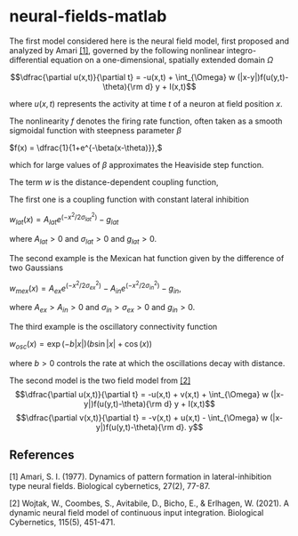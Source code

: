 # neural-fields-matlab


The first model considered here is the neural field model, first proposed and analyzed by Amari [[1]](#1), governed by the following nonlinear integro-differential equation on a one-dimensional, spatially extended domain $\Omega$

$$\dfrac{\partial u(x,t)}{\partial t} = -u(x,t) + \int_{\Omega} w (|x-y|)f(u(y,t)-\theta){\rm d} y + I(x,t)$$

where  $u(x,t)$ represents the activity at time $t$ of a neuron at field position $x$.

The nonlinearity $f$ denotes the firing rate function, often taken as a smooth sigmoidal function with steepness parameter $\beta$

$f(x) = \dfrac{1}{1+e^{-\beta(x-\theta)}},$

which for large values of $\beta$ approximates the Heaviside step function.

The term $w$ is the distance-dependent coupling function, 

The first one is a coupling function with constant lateral inhibition

$w_ {lat}(x) = A_{lat}e^{\left(-x^{2}/2\sigma^{2}_ {lat}\right)} - g_{lat}$

where $A_ {lat}> 0$ and $\sigma_ {lat} > 0$  and $g_ {lat} > 0$.

The second example is the Mexican hat function given by the difference of two Gaussians

$w_ {mex}(x) = A_{ex}e^{\left(-x^{2}/2\sigma^{2}_ {ex} \right)} - A_{in}e^{\left(-x^{2}/2\sigma^{2}_ {in}\right)} - g_{in}$,

where $A_{ex}  > A_{in} > 0$ and $\sigma_{in} > \sigma_{ex} > 0$  and $g_{in} > 0$.

The third example is the oscillatory connectivity function

$w_ {osc}(x) = \exp(-b|x|) (b \sin |x| + \cos (x) )$

where $b>0$ controls the rate at which the oscillations decay with distance.

The second model is the two field model from [[2]](#2)
$$\dfrac{\partial u(x,t)}{\partial t} = -u(x,t) + v(x,t) + \int_{\Omega} w (|x-y|)f(u(y,t)-\theta){\rm d} y + I(x,t)$$
$$\dfrac{\partial v(x,t)}{\partial t} = -v(x,t) + u(x,t) - \int_{\Omega} w (|x-y|)f(u(y,t)-\theta){\rm d}. y$$


## References
<a id="1">[1]</a> 
Amari, S. I. (1977). Dynamics of pattern formation in lateral-inhibition type neural fields. Biological cybernetics, 27(2), 77-87.

<a id="2">[2]</a> 
Wojtak, W., Coombes, S., Avitabile, D., Bicho, E., & Erlhagen, W. (2021). A dynamic neural field model of continuous input integration. Biological Cybernetics, 115(5), 451-471.

